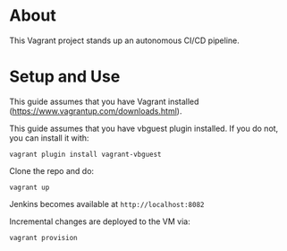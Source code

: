 
About
=====

This Vagrant project stands up an autonomous CI/CD pipeline.


Setup and Use
=============

This guide assumes that you have Vagrant installed (https://www.vagrantup.com/downloads.html).

This guide assumes that you have vbguest plugin installed. If you do not, you can install it with:

```
vagrant plugin install vagrant-vbguest
```

Clone the repo and do:

```
vagrant up
```
 
Jenkins becomes available at `http://localhost:8082`

Incremental changes are deployed to the VM via:
```
vagrant provision
```



